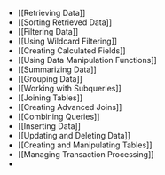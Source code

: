 - [[Retrieving Data]]
- [[Sorting Retrieved Data]]
- [[Filtering Data]]
- [[Using Wildcard Filtering]]
- [[Creating Calculated Fields]]
- [[Using Data Manipulation Functions]]
- [[Summarizing Data]]
- [[Grouping Data]]
- [[Working with Subqueries]]
- [[Joining Tables]]
- [[Creating Advanced Joins]]
- [[Combining Queries]]
- [[Inserting Data]]
- [[Updating and Deleting Data]]
- [[Creating and Manipulating Tables]]
- [[Managing Transaction Processing]]
- 
